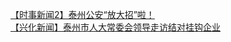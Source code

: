   
[【时事新闻2】泰州公安“放大招”啦！](http://www.dianyue.me/archives/251/f49147tnce5q30zj/)  
[【兴化新闻】泰州市人大常委会领导走访结对挂钩企业](http://www.dianyue.me/archives/980/b9crmyqvel1052yt/)